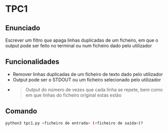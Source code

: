 # TPC1

## Enunciado
Escrever um filtro que apaga linhas duplicadas de um ficheiro, em que o output pode ser feito no terminal ou num ficheiro dado pelo utilizador

## Funcionalidades
- Remover linhas duplicadas de um ficheiro de texto dado pelo utilizador
- Output pode ser o STDOUT ou um ficheiro selecionado pelo utilizador
- > Output do número de vezes que cada linha se repete, bem como em que linhas do ficheiro original estas estão


## Comando
```bash
python3 tpc1.py <ficheiro de entrada> (<ficheiro de saída>)?
```
